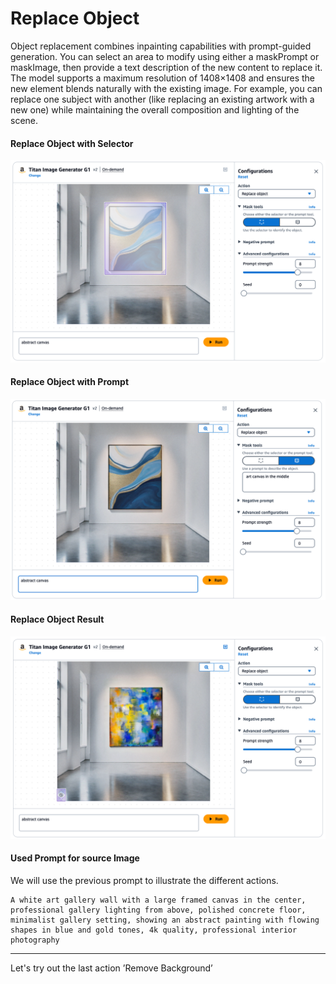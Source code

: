# Replace Object


Object replacement combines inpainting capabilities with prompt-guided generation. You can select an area to modify using either a maskPrompt or maskImage, then provide a text description of the new content to replace it. The model supports a maximum resolution of 1408×1408 and ensures the new element blends naturally with the existing image. For example, you can replace one subject with another (like replacing an existing artwork with a new one) while maintaining the overall composition and lighting of the scene.

#### Replace Object with Selector
![Titan Image Generator - Replace Object with Selector](/static/bedrock/titan/titan_replace_object.png)


#### Replace Object with Prompt
![Titan Image Generator - Replace Object with Prompt](/static/bedrock/titan/titan_replace_prompt.png)


#### Replace Object Result
![Titan Image Generator - Replace Object Results](/static/bedrock/titan/titan_replace_result.png)


#### Used Prompt for source Image
We will use the previous prompt to illustrate the different actions.
```
A white art gallery wall with a large framed canvas in the center, professional gallery lighting from above, polished concrete floor, 
minimalist gallery setting, showing an abstract painting with flowing shapes in blue and gold tones, 4k quality, professional interior photography
```
---

Let's try out the last action ’Remove Background’
